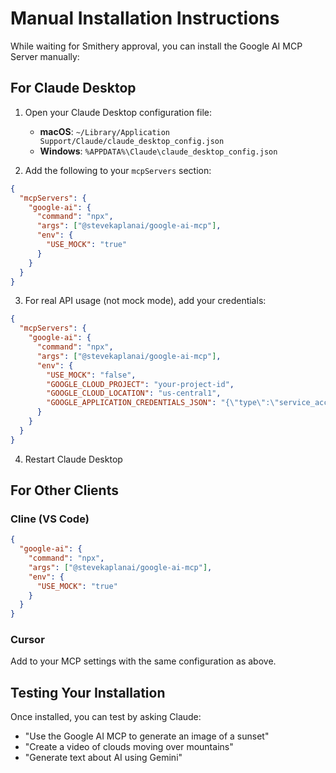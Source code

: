 # Manual Installation Instructions

While waiting for Smithery approval, you can install the Google AI MCP Server manually:

## For Claude Desktop

1. Open your Claude Desktop configuration file:
   - **macOS**: `~/Library/Application Support/Claude/claude_desktop_config.json`
   - **Windows**: `%APPDATA%\Claude\claude_desktop_config.json`

2. Add the following to your `mcpServers` section:

```json
{
  "mcpServers": {
    "google-ai": {
      "command": "npx",
      "args": ["@stevekaplanai/google-ai-mcp"],
      "env": {
        "USE_MOCK": "true"
      }
    }
  }
}
```

3. For real API usage (not mock mode), add your credentials:

```json
{
  "mcpServers": {
    "google-ai": {
      "command": "npx",
      "args": ["@stevekaplanai/google-ai-mcp"],
      "env": {
        "USE_MOCK": "false",
        "GOOGLE_CLOUD_PROJECT": "your-project-id",
        "GOOGLE_CLOUD_LOCATION": "us-central1",
        "GOOGLE_APPLICATION_CREDENTIALS_JSON": "{\"type\":\"service_account\",\"project_id\":\"...\"}"
      }
    }
  }
}
```

4. Restart Claude Desktop

## For Other Clients

### Cline (VS Code)
```json
{
  "google-ai": {
    "command": "npx",
    "args": ["@stevekaplanai/google-ai-mcp"],
    "env": {
      "USE_MOCK": "true"
    }
  }
}
```

### Cursor
Add to your MCP settings with the same configuration as above.

## Testing Your Installation

Once installed, you can test by asking Claude:
- "Use the Google AI MCP to generate an image of a sunset"
- "Create a video of clouds moving over mountains"
- "Generate text about AI using Gemini"
